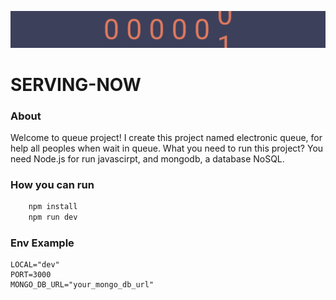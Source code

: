 <p align="center">
    <img src="logo.svg" />
</p>

# SERVING-NOW

### About

Welcome to queue project! I create this project named electronic queue, for help all peoples when wait in queue. What you need to run this project? You need Node.js for run javascirpt, and mongodb, a database NoSQL.

### How you can run

```bash
    npm install
    npm run dev
```

### Env Example

```text
LOCAL="dev"
PORT=3000
MONGO_DB_URL="your_mongo_db_url"
```

